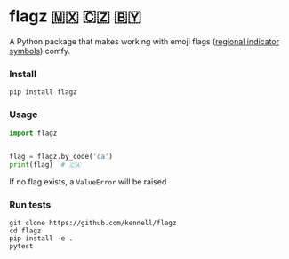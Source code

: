# flagz 🇲🇽 🇨🇿 🇧🇾

A Python package that makes working with emoji flags ([regional indicator symbols](https://en.wikipedia.org/wiki/Regional_Indicator_Symbol)) comfy.

### Install

```
pip install flagz
```

### Usage

```python
import flagz


flag = flagz.by_code('ca')
print(flag)  # 🇨🇦
```

If no flag exists, a `ValueError` will be raised

### Run tests

```
git clone https://github.com/kennell/flagz
cd flagz
pip install -e .
pytest
```
